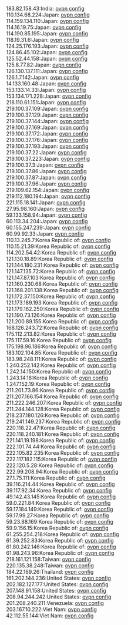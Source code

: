 183.82.158.43:India: [ovpn config](vpn/183_82_158_43.ovpn)  
110.134.68.224:Japan: [ovpn config](vpn/110_134_68_224.ovpn)  
114.159.134.110:Japan: [ovpn config](vpn/114_159_134_110.ovpn)  
114.16.19.75:Japan: [ovpn config](vpn/114_16_19_75.ovpn)  
114.190.85.195:Japan: [ovpn config](vpn/114_190_85_195.ovpn)  
118.19.31.6:Japan: [ovpn config](vpn/118_19_31_6.ovpn)  
124.25.176.193:Japan: [ovpn config](vpn/124_25_176_193.ovpn)  
124.86.45.102:Japan: [ovpn config](vpn/124_86_45_102.ovpn)  
125.52.44.158:Japan: [ovpn config](vpn/125_52_44_158.ovpn)  
125.8.77.82:Japan: [ovpn config](vpn/125_8_77_82.ovpn)  
126.130.137.111:Japan: [ovpn config](vpn/126_130_137_111.ovpn)  
126.1.7.142:Japan: [ovpn config](vpn/126_1_7_142.ovpn)  
14.133.160.48:Japan: [ovpn config](vpn/14_133_160_48.ovpn)  
153.133.14.33:Japan: [ovpn config](vpn/153_133_14_33.ovpn)  
153.134.171.228:Japan: [ovpn config](vpn/153_134_171_228.ovpn)  
218.110.61.151:Japan: [ovpn config](vpn/218_110_61_151.ovpn)  
219.100.37.109:Japan: [ovpn config](vpn/219_100_37_109.ovpn)  
219.100.37.129:Japan: [ovpn config](vpn/219_100_37_129.ovpn)  
219.100.37.144:Japan: [ovpn config](vpn/219_100_37_144.ovpn)  
219.100.37.169:Japan: [ovpn config](vpn/219_100_37_169.ovpn)  
219.100.37.172:Japan: [ovpn config](vpn/219_100_37_172.ovpn)  
219.100.37.176:Japan: [ovpn config](vpn/219_100_37_176.ovpn)  
219.100.37.193:Japan: [ovpn config](vpn/219_100_37_193.ovpn)  
219.100.37.22:Japan: [ovpn config](vpn/219_100_37_22.ovpn)  
219.100.37.223:Japan: [ovpn config](vpn/219_100_37_223.ovpn)  
219.100.37.3:Japan: [ovpn config](vpn/219_100_37_3.ovpn)  
219.100.37.86:Japan: [ovpn config](vpn/219_100_37_86.ovpn)  
219.100.37.87:Japan: [ovpn config](vpn/219_100_37_87.ovpn)  
219.100.37.96:Japan: [ovpn config](vpn/219_100_37_96.ovpn)  
219.109.62.154:Japan: [ovpn config](vpn/219_109_62_154.ovpn)  
219.112.180.194:Japan: [ovpn config](vpn/219_112_180_194.ovpn)  
221.115.18.141:Japan: [ovpn config](vpn/221_115_18_141.ovpn)  
27.95.98.160:Japan: [ovpn config](vpn/27_95_98_160.ovpn)  
59.133.158.94:Japan: [ovpn config](vpn/59_133_158_94.ovpn)  
60.113.34.204:Japan: [ovpn config](vpn/60_113_34_204.ovpn)  
60.155.247.239:Japan: [ovpn config](vpn/60_155_247_239.ovpn)  
60.99.92.33:Japan: [ovpn config](vpn/60_99_92_33.ovpn)  
110.13.245.7:Korea Republic of: [ovpn config](vpn/110_13_245_7.ovpn)  
110.15.21.39:Korea Republic of: [ovpn config](vpn/110_15_21_39.ovpn)  
114.202.54.42:Korea Republic of: [ovpn config](vpn/114_202_54_42.ovpn)  
121.130.18.89:Korea Republic of: [ovpn config](vpn/121_130_18_89.ovpn)  
121.144.180.231:Korea Republic of: [ovpn config](vpn/121_144_180_231.ovpn)  
121.147.135.72:Korea Republic of: [ovpn config](vpn/121_147_135_72.ovpn)  
121.147.87.103:Korea Republic of: [ovpn config](vpn/121_147_87_103.ovpn)  
121.160.230.68:Korea Republic of: [ovpn config](vpn/121_160_230_68.ovpn)  
121.168.201.138:Korea Republic of: [ovpn config](vpn/121_168_201_138.ovpn)  
121.172.37.150:Korea Republic of: [ovpn config](vpn/121_172_37_150.ovpn)  
121.173.189.193:Korea Republic of: [ovpn config](vpn/121_173_189_193.ovpn)  
121.179.162.250:Korea Republic of: [ovpn config](vpn/121_179_162_250.ovpn)  
121.190.73.126:Korea Republic of: [ovpn config](vpn/121_190_73_126.ovpn)  
121.200.89.155:Korea Republic of: [ovpn config](vpn/121_200_89_155.ovpn)  
168.126.243.72:Korea Republic of: [ovpn config](vpn/168_126_243_72.ovpn)  
175.112.213.82:Korea Republic of: [ovpn config](vpn/175_112_213_82.ovpn)  
175.117.59.16:Korea Republic of: [ovpn config](vpn/175_117_59_16.ovpn)  
175.198.96.186:Korea Republic of: [ovpn config](vpn/175_198_96_186.ovpn)  
183.102.104.85:Korea Republic of: [ovpn config](vpn/183_102_104_85.ovpn)  
183.98.248.111:Korea Republic of: [ovpn config](vpn/183_98_248_111.ovpn)  
1.240.252.142:Korea Republic of: [ovpn config](vpn/1_240_252_142.ovpn)  
1.242.14.150:Korea Republic of: [ovpn config](vpn/1_242_14_150.ovpn)  
1.243.14.18:Korea Republic of: [ovpn config](vpn/1_243_14_18.ovpn)  
1.247.152.19:Korea Republic of: [ovpn config](vpn/1_247_152_19.ovpn)  
211.201.73.86:Korea Republic of: [ovpn config](vpn/211_201_73_86.ovpn)  
211.207.166.154:Korea Republic of: [ovpn config](vpn/211_207_166_154.ovpn)  
211.222.246.207:Korea Republic of: [ovpn config](vpn/211_222_246_207.ovpn)  
211.244.144.128:Korea Republic of: [ovpn config](vpn/211_244_144_128.ovpn)  
218.237.180.126:Korea Republic of: [ovpn config](vpn/218_237_180_126.ovpn)  
219.241.149.237:Korea Republic of: [ovpn config](vpn/219_241_149_237.ovpn)  
220.118.22.47:Korea Republic of: [ovpn config](vpn/220_118_22_47.ovpn)  
220.118.240.181:Korea Republic of: [ovpn config](vpn/220_118_240_181.ovpn)  
221.141.19.198:Korea Republic of: [ovpn config](vpn/221_141_19_198.ovpn)  
222.101.74.44:Korea Republic of: [ovpn config](vpn/222_101_74_44.ovpn)  
222.105.82.235:Korea Republic of: [ovpn config](vpn/222_105_82_235.ovpn)  
222.117.182.115:Korea Republic of: [ovpn config](vpn/222_117_182_115.ovpn)  
222.120.5.28:Korea Republic of: [ovpn config](vpn/222_120_5_28.ovpn)  
222.99.208.94:Korea Republic of: [ovpn config](vpn/222_99_208_94.ovpn)  
27.1.75.111:Korea Republic of: [ovpn config](vpn/27_1_75_111.ovpn)  
39.116.214.44:Korea Republic of: [ovpn config](vpn/39_116_214_44.ovpn)  
39.117.92.34:Korea Republic of: [ovpn config](vpn/39_117_92_34.ovpn)  
49.142.43.145:Korea Republic of: [ovpn config](vpn/49_142_43_145.ovpn)  
59.0.221.84:Korea Republic of: [ovpn config](vpn/59_0_221_84.ovpn)  
59.17.184.149:Korea Republic of: [ovpn config](vpn/59_17_184_149.ovpn)  
59.17.99.27:Korea Republic of: [ovpn config](vpn/59_17_99_27.ovpn)  
59.23.88.169:Korea Republic of: [ovpn config](vpn/59_23_88_169.ovpn)  
59.9.156.15:Korea Republic of: [ovpn config](vpn/59_9_156_15.ovpn)  
61.255.254.218:Korea Republic of: [ovpn config](vpn/61_255_254_218.ovpn)  
61.39.252.83:Korea Republic of: [ovpn config](vpn/61_39_252_83.ovpn)  
61.80.242.146:Korea Republic of: [ovpn config](vpn/61_80_242_146.ovpn)  
61.98.243.96:Korea Republic of: [ovpn config](vpn/61_98_243_96.ovpn)  
218.161.121.158:Taiwan: [ovpn config](vpn/218_161_121_158.ovpn)  
220.135.38.248:Taiwan: [ovpn config](vpn/220_135_38_248.ovpn)  
184.22.169.26:Thailand: [ovpn config](vpn/184_22_169_26.ovpn)  
161.202.144.236:United States: [ovpn config](vpn/161_202_144_236.ovpn)  
202.182.127.177:United States: [ovpn config](vpn/202_182_127_177.ovpn)  
207.148.91.158:United States: [ovpn config](vpn/207_148_91_158.ovpn)  
208.94.244.242:United States: [ovpn config](vpn/208_94_244_242.ovpn)  
201.208.240.211:Venezuela: [ovpn config](vpn/201_208_240_211.ovpn)  
203.167.10.222:Viet Nam: [ovpn config](vpn/203_167_10_222.ovpn)  
42.112.55.144:Viet Nam: [ovpn config](vpn/42_112_55_144.ovpn)  
